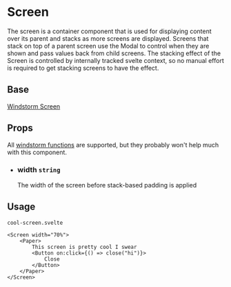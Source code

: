 # Screen

The screen is a container component that is used for displaying content
over its parent and stacks as more screens are displayed. Screens that stack
on top of a parent screen use the Modal to control when they are shown and
pass values back from child screens. The stacking effect of the Screen is
controlled by internally tracked svelte context, so no manual effort is
required to get stacking screens to have the effect.

## Base
[Windstorm Screen](https://axel669.github.io/lib.windstorm/#components-screen)

## Props
All [windstorm functions](https://axel669.github.io/lib.windstorm/#css-shorthands)
are supported, but they probably won't help much with this component.

- ### width `string`
    The width of the screen before stack-based padding is applied

## Usage
`cool-screen.svelte`
```svelte
<Screen width="70%">
    <Paper>
        This screen is pretty cool I swear
        <Button on:click={() => close("hi")}>
            Close
        </Button>
    </Paper>
</Screen>
```
